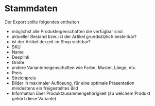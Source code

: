 # Stammdaten

Der Export sollte folgendes enthalten

* möglichst alle Produkteigenschaften die verfügbar sind
* aktueller Bestand bzw. ist der Artikel grundsätzlich bestellbar?
* ist der Artikel derzeit im Shop sichtbar?
* SKU
* Name
* Deeplink
* Größe
* andere Varianteneigenschaften wie Farbe, Muster, Länge, etc.
* Preis
* Streichpreis
* Bilder in maximaler Auflösung, für eine optimale Präsentation mindestens ein freigestelltes Bild
* Information über Produktzusammengehörigkeit \(zu welchem Produkt gehört diese Variante\)

